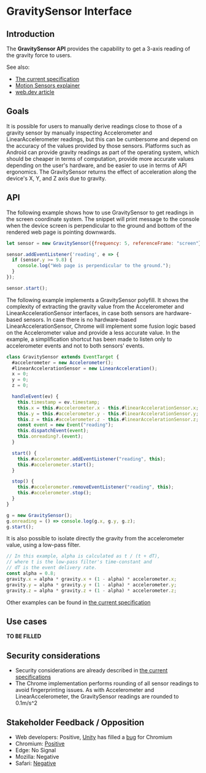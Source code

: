 # GravitySensor Interface

## Introduction
The **GravitySensor API** provides the capability
to get a 3-axis reading of the gravity force to users.

See also:
* [The current specification](https://w3c.github.io/accelerometer/#gravitysensor-interface)
* [Motion Sensors explainer](https://w3c.github.io/motion-sensors/)
* [web.dev article](https://web.dev/generic-sensor/#gravity-sensor)

## Goals
It is possible for users to manually derive readings close
to those of a gravity sensor by manually inspecting Accelerometer
and LinearAccelerometer readings, but this can be cumbersome and depend
on the accuracy of the values provided by those sensors.
Platforms such as Android can provide gravity readings as part of the operating system,
which should be cheaper in terms of computation, provide more accurate values depending
on the user's hardware, and be easier to use in terms of API ergonomics.
The GravitySensor returns the effect of acceleration along the device's X, Y, and Z axis due to gravity.

## API
The following example shows how to use GravitySensor to get readings
in the screen coordinate system. The snippet will print message to the console
when the device screen is perpendicular to the ground and bottom 
of the rendered web page is pointing downwards.

```js
let sensor = new GravitySensor({frequency: 5, referenceFrame: "screen"});

sensor.addEventListener('reading', e => {
  if (sensor.y >= 9.8) {
    console.log("Web page is perpendicular to the ground.");
  }
});

sensor.start();
```
The following example implements a GravitySensor polyfill. It shows the complexity of extracting the gravity value from the Accelerometer and LinearAccelerationSensor interfaces, 
in case both sensors are hardware-based sensors. In case there is no hardware-based LinearAccelerationSensor, 
Chrome will implement some fusion logic based on the Accelerometer value and provide a less accurate value.
In the example, a simplification shortcut has been made to listen only to accelerometer events and not to both sensors' events.
```js
class GravitySensor extends EventTarget {
  #accelerometer = new Accelerometer();
  #linearAccelerationSensor = new LinearAcceleration();
  x = 0;
  y = 0;
  z = 0;

  handleEvent(ev) {
    this.timestamp = ev.timestamp;
    this.x = this.#accelerometer.x - this.#linearAccelerationSensor.x;
    this.y = this.#accelerometer.y - this.#linearAccelerationSensor.y;
    this.z = this.#accelerometer.z - this.#linearAccelerationSensor.z;
    const event = new Event("reading");
    this.dispatchEvent(event);
    this.onreading?.(event);
  }

  start() {
    this.#accelerometer.addEventListener("reading", this);
    this.#accelerometer.start();
  }

  stop() {
    this.#accelerometer.removeEventListener("reading", this);
    this.#accelerometer.stop();
  }
}

g = new GravitySensor();
g.onreading = () => console.log(g.x, g.y, g.z);
g.start();
```
It is also possible to isolate directly the gravity from the accelerometer value, using a low-pass filter.
```js
// In this example, alpha is calculated as t / (t + dT),
// where t is the low-pass filter's time-constant and
// dT is the event delivery rate.
const alpha = 0.8;
gravity.x = alpha * gravity.x + (1 - alpha) * accelerometer.x;
gravity.y = alpha * gravity.y + (1 - alpha) * accelerometer.y;
gravity.z = alpha * gravity.z + (1 - alpha) * accelerometer.z;
```

Other examples can be found in [the current specification](https://w3c.github.io/accelerometer/#examples)

## Use cases

**TO BE FILLED**

## Security considerations
* Security considerations are already described in [the current specifications](https://w3c.github.io/accelerometer/#security-and-privacy)
* The Chrome implementation performs rounding of all sensor readings to avoid fingerprinting issues. As with Accelerometer and LinearAccelerometer, the GravitySensor readings are rounded to 0.1m/s^2

## Stakeholder Feedback / Opposition
* Web developers: Positive, [Unity](https://unity.com/) has filled a [bug](https://crbug.com/1163993) for Chromium
* Chromium: [Positive](https://chromestatus.com/features/5384099747332096)
* Edge: No Signal
* Mozilla: Negative
* Safari: [Negative](https://webkit.org/tracking-prevention/)
